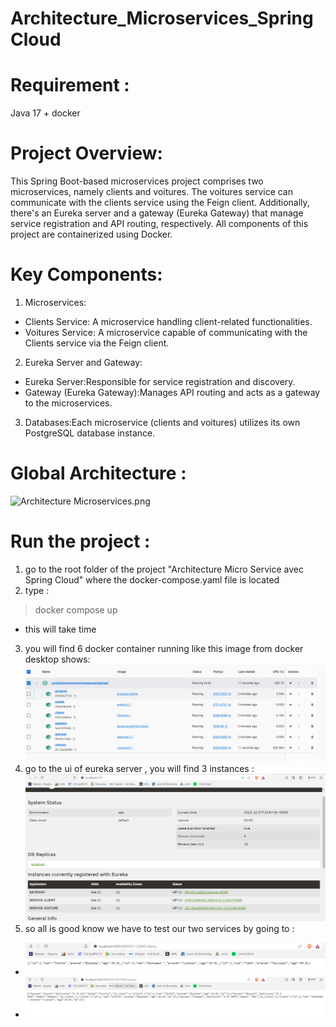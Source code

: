 # Architecture_Microservices_SpringCloud

# Requirement :
Java 17 + docker

# Project Overview:

This Spring Boot-based microservices project comprises two microservices, namely clients and voitures. The voitures service can communicate with the clients service using the Feign client. Additionally, there's an Eureka server and a gateway (Eureka Gateway) that manage service registration and API routing, respectively. All components of this project are containerized using Docker.

# Key Components:

1) Microservices:

- Clients Service: A microservice handling client-related functionalities.
- Voitures Service: A microservice capable of communicating with the Clients service via the Feign client.

2) Eureka Server and Gateway:

 - Eureka Server:Responsible for service registration and discovery.
 - Gateway (Eureka Gateway):Manages API routing and acts as a gateway to the microservices.
3) Databases:Each microservice (clients and voitures) utilizes its own PostgreSQL database instance.

# Global Architecture :
![Architecture Microservices.png](..%2F..%2FArchitecture%20Microservices.png)

# Run the project :
1) go to the root folder of the project "Architecture Micro Service avec Spring Cloud" where the docker-compose.yaml file is located 
2) type :
  > docker compose up

- this will take time 

3) you will find 6 docker container running like this image from docker desktop shows: 
![img_7.png](img_7.png)
4) go to the ui of eureka server , you will find 3 instances :
![img_8.png](img_8.png)
5) so all is good know  we have to test our two services by going to :
- ![img_9.png](img_9.png)
- ![img_10.png](img_10.png)